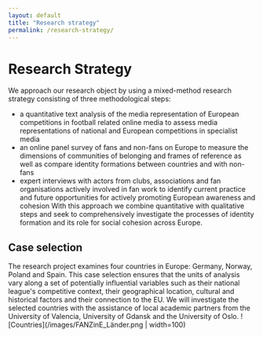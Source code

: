 ```yaml
---
layout: default
title: "Research strategy"
permalink: /research-strategy/
---
```


# Research Strategy 

We approach our research object by using a mixed-method research strategy consisting of three methodological steps:
- a quantitative text analysis of the media representation of European competitions in football related online media to assess media representations of national and European competitions in specialist media
- an online panel survey of fans and non-fans on Europe to measure the dimensions of communities of belonging and frames of reference as well as compare identity formations between countries and with non-fans
- expert interviews with actors from clubs, associations and fan organisations actively involved in fan work to identify current practice and future opportunities for actively promoting European awareness and cohesion
With this approach we combine quantitative with qualitative steps and seek to comprehensively investigate the processes of identity formation and its role for social cohesion across Europe.

## Case selection
The research project examines four countries in Europe: Germany, Norway, Poland and Spain. This case selection ensures that the units of analysis vary along a set of potentially influential variables such as their national league's competitive context, their geographical location, cultural and historical factors and their connection to the EU. We will investigate the selected countries with the assistance of local academic partners from the University of Valencia, University of Gdansk and the University of Oslo.
![Countries](/images/FANZinE_Länder.png | width=100)
